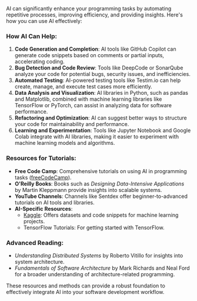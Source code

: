 AI can significantly enhance your programming tasks by automating repetitive processes, improving efficiency, and providing insights. Here's how you can use AI effectively:

### How AI Can Help:

1. **Code Generation and Completion**: AI tools like GitHub Copilot can generate code snippets based on comments or partial inputs, accelerating coding.
2. **Bug Detection and Code Review**: Tools like DeepCode or SonarQube analyze your code for potential bugs, security issues, and inefficiencies.
3. **Automated Testing**: AI-powered testing tools like Testim.io can help create, manage, and execute test cases more efficiently.
4. **Data Analysis and Visualization**: AI libraries in Python, such as pandas and Matplotlib, combined with machine learning libraries like TensorFlow or PyTorch, can assist in analyzing data for software performance.
5. **Refactoring and Optimization**: AI can suggest better ways to structure your code for maintainability and performance.
6. **Learning and Experimentation**: Tools like Jupyter Notebook and Google Colab integrate with AI libraries, making it easier to experiment with machine learning models and algorithms.

### Resources for Tutorials:

- **Free Code Camp**: Comprehensive tutorials on using AI in programming tasks ([freeCodeCamp](https://www.freecodecamp.org)).
- **O'Reilly Books**: Books such as _Designing Data-Intensive Applications_ by Martin Kleppmann provide insights into scalable systems​.
- **YouTube Channels**: Channels like Sentdex offer beginner-to-advanced tutorials on AI tools and libraries.
- **AI-Specific Resources**:
    - [Kaggle](https://www.kaggle.com): Offers datasets and code snippets for machine learning projects.
    - TensorFlow Tutorials: For getting started with TensorFlow.

### Advanced Reading:

- _Understanding Distributed Systems_ by Roberto Vitillo for insights into system architecture​.
- _Fundamentals of Software Architecture_ by Mark Richards and Neal Ford for a broader understanding of architecture-related programming​.

These resources and methods can provide a robust foundation to effectively integrate AI into your software development workflow.